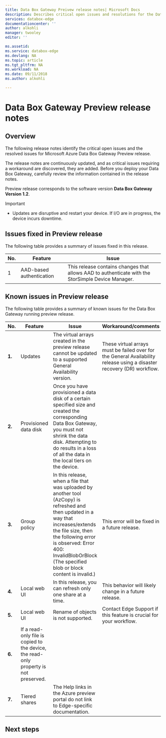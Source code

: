 ```yaml
---
title: Data Box Gateway Preivew release notes| Microsoft Docs
description: Describes critical open issues and resolutions for the Data Box Gateway running Preview release.
services: databox-edge
documentationcenter: ''
author: alkohli
manager: twooley
editor: ''

ms.assetid: 
ms.service: databox-edge
ms.devlang: NA
ms.topic: article
ms.tgt_pltfrm: NA
ms.workload: NA
ms.date: 09/11/2018
ms.author: alkohli

---
```

# Data Box Gateway Preview release notes

## Overview

The following release notes identify the critical open issues and the resolved issues for Microsoft Azure Data Box Gateway Preview release.

The release notes are continuously updated, and as critical issues requiring a workaround are discovered, they are added. Before you deploy your Data Box Gateway, carefully review the information contained in the release notes.

Preview release corresponds to the software version **Data Box Gateway Version 1.2**.

> [!IMPORTANT]
> - Updates are disruptive and restart your device. If I/O are in progress, the device incurs downtime. <!--For detailed instructions on how to apply the release, go to [Install Preview release](data-box-gateway-install-update.md).-->


## Issues fixed in Preview release

The following table provides a summary of issues fixed in this release.

| No. | Feature | Issue |
| --- | --- | --- |
| 1 |AAD-based authentication| This release contains changes that allows AAD to authenticate with the StorSimple Device Manager.|


## Known issues in Preview release

The following table provides a summary of known issues for the Data Box Gateway running preview release.

| No. | Feature | Issue | Workaround/comments |
| --- | --- | --- | --- |
| **1.** |Updates |The virtual arrays created in the preview release cannot be updated to a supported General Availability version. |These virtual arrays must be failed over for the General Availability release using a disaster recovery (DR) workflow. |
| **2.** |Provisioned data disk |Once you have provisioned a data disk of a certain specified size and created the corresponding Data Box Gateway, you must not shrink the data disk. Attempting to do results in a loss of all the data in the local tiers on the device. | |
| **3.** |Group policy |In this release, when a file that was uploaded by another tool (AzCopy) is refreshed and then updated in a way that increases/extends the file size, then the following error is observed: Error 400: InvalidBlobOrBlock (The specified blob or block content is invalid.)  |This error will be fixed in a future release. |
| **4.** |Local web UI |In this release, you can refresh only one share at a time. |This behavior will likely change in a future release. |
| **5.** |Local web UI |Rename of objects is not supported. |Contact Edge Support if this feature is crucial for your workflow. |
| **6.** |If a read-only file is copied to the device, the read-only property is not preserved. | |
| **7.** |Tiered shares |The Help links in the Azure preview portal do not link to Edge-specific documentation.| |



## Next steps
<!--[Install Update](data-box-gateway-install-update.md) on your Data Box Gateway.-->


